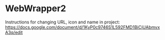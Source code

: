 # WebWrapper2

Instructions for changing URL, icon and name in project: https://docs.google.com/document/d/1KyP0c9746S1L592FMD1BiCjUAbmvxA3q/edit
